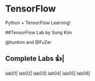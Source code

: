 # TensorFlow
Python + TensorFlow Learning!

##TensorFlow Lab by Sung Kim

@hunkim and @FuZer

Complete Labs :+1:|
--------------
lab01|
lab02|
lab03|
lab04|
lab05|
lab06|
